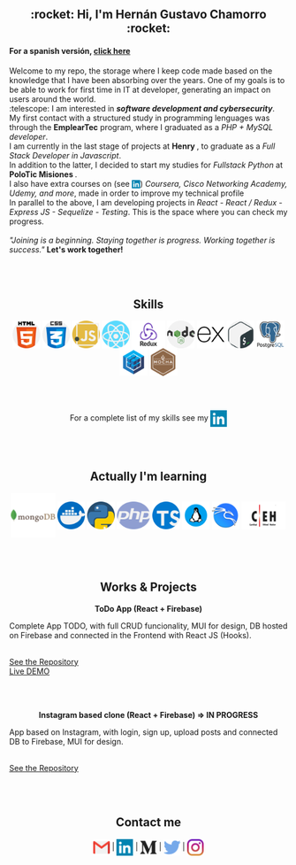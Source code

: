 <h2 align="center">:rocket: Hi, I'm Hernán Gustavo Chamorro :rocket:</h2><p>

<h4>For a spanish versión, <a href="https://github.com/acroooo/acroooo/blob/master/es/README.md">click here</a></h4>
<p>Welcome to my repo, the storage where I keep code made based on the knowledge that I have been absorbing over the years. One of my goals is to be able to work for first time in IT at developer, generating an impact on users around the world.<br>
:telescope: I am interested in <b><i>software development and cybersecurity</i></b>. <br>
My first contact with a structured study in programming lenguages was through the <b>EmplearTec</b> program, where I graduated as a <i>PHP + MySQL developer</i>.<br>
I am currently in the last stage of projects at <b> Henry </b>, to graduate as a <i>Full Stack Developer in Javascript</i>.<br />
In addition to the latter, I decided to start my studies for <i>Fullstack Python</i> at <b> PoloTic Misiones </b>. <br />
  I also have extra courses on (see <a href="https://www.linkedin.com/in/hernangustavochamorro/" align="center"><img src="https://github.com/acroooo/acroooo/blob/master/img/linkedin.png" width="15" height="15" align="center"></img></a>)<i> Coursera, Cisco Networking Academy, Udemy, and more</i>, made in order to improve my technical profile<br />
In parallel to the above, I am developing projects in <i>React - React / Redux - Express JS - Sequelize - Testing</i>. This is the space where you can check my progress.<br /><br />
<i>"Joining is a beginning. Staying together is progress. Working together is success."</i>
<b>Let's work together!</b>
</p>
<br />
<br />
<h2 align="center">Skills</h2>
  <p align="center"><img src="https://github.com/acroooo/acroooo/blob/master/img/html-5.png" width="50" height="50" align="center"/>
  <img src="https://github.com/acroooo/acroooo/blob/master/img/css.png" width="50" height="50" align="center"/> 
  <img src="https://github.com/acroooo/acroooo/blob/master/img/javascript.png" width="50" height="50" align="center"/>
  <img src="https://github.com/acroooo/acroooo/blob/master/img/react.png" width="50" height="50" align="center"/>
  <img src="https://github.com/acroooo/acroooo/blob/master/img/Redux.png" width="60" height="50" align="center"/> 
  <img src="https://github.com/acroooo/acroooo/blob/master/img/nodejs.png" width="50" height="50" align="center"/>
  <img src="https://github.com/acroooo/acroooo/blob/master/img/express.png" width="50" height="50" align="center"/>
  <img src="https://github.com/acroooo/acroooo/blob/master/img/gnu-bash.png" width="50" height="50" align="center"/>
  <img src="https://github.com/acroooo/acroooo/blob/master/img/postgresql.png" width="50" height="50" align="center"/>
  <img src="https://github.com/acroooo/acroooo/blob/master/img/file_type_sequelize_icon_130173.png" width="50" height="50" align="center"/>
  <img src="https://github.com/acroooo/acroooo/blob/master/img/mocha.png" width="50" height="50" align="center"/>
</p><br /> <br />
<p align="center">For a complete list of my skills see my <a href="https://www.linkedin.com/in/hernangustavochamorro/" align="center"><img src="https://github.com/acroooo/acroooo/blob/master/img/linkedin.png" width="30" height="30" align="center"></img></a></p><br /> <br />
<h2 align="center">Actually I'm learning</h2>
<p align="center">
  <img src="https://github.com/acroooo/acroooo/blob/master/img/mongodb.png" width="80" height="80" align="center"/>
  <img src="https://github.com/acroooo/acroooo/blob/master/img/docker.png" width="50" height="50" align="center"/> 
  <img src="https://github.com/acroooo/acroooo/blob/master/img/piton.png" width="50" height="50" align="center"/>
  <img src="https://github.com/acroooo/acroooo/blob/master/img/php.png" width="60" height="50" align="center"/> 
  <img src="https://github.com/acroooo/acroooo/blob/master/img/typescript.png" width="50" height="50" align="center"/>
  <img src="https://github.com/acroooo/acroooo/blob/master/img/linux_os_logo_icon_134670.png" width="50" height="50" align="center"/>
  <img src="https://github.com/acroooo/acroooo/blob/master/img/kali-linux.png" width="50" height="50" align="center"/>
  <img src="https://github.com/acroooo/acroooo/blob/master/img/ceh.png" width="80" height="50" align="center"/>
</p><br /> <br />
<h2 align="center">Works & Projects</h2>
<p align="center"><b>ToDo App (React + Firebase)</b><br /><p>Complete App TODO, with full CRUD funcionality, MUI for design, DB hosted on Firebase and connected in the Frontend with React JS (Hooks).</p><br /><a href="https://github.com/acroooo/toDoApp">See the Repository</a><br /><a href="https://todo-app-4644c.web.app/">Live DEMO</a></p>
<br /><br />
<p align="center"><b>Instagram based clone (React + Firebase) => IN PROGRESS</b><br /><p>App based on Instagram, with login, sign up, upload posts and connected DB to Firebase, MUI for design.</p><br /><a href="https://github.com/acroooo/igReact">See the Repository</a></p>
<br /><br />
<h2 align=center>Contact me</h2>
<p align="center">
<a href="mailto:hernang.work@gmail.com" align="center"><img src="https://github.com/acroooo/acroooo/blob/master/img/gmail.png" width="30" height="30" align="center" /></img></a> | 
<a href="https://www.linkedin.com/in/hernangustavochamorro/" align="center"><img src="https://github.com/acroooo/acroooo/blob/master/img/linkedin.png" width="30" height="30" align="center"></img></a> | 
<a href="https://medium.com/@hernang.work" align="center"><img src="https://github.com/acroooo/acroooo/blob/master/img/medio.png" width="30" height="30" align="center"></img></a> | 
<a href="https://twitter.com/Hernn47603842" align="center"><img src="https://github.com/acroooo/acroooo/blob/master/img/twitter.png" width="30" height="30" align="center"></img></a> | 
<a href="https://www.instagram.com/persistent.dev/" align="center"><img src="https://github.com/acroooo/acroooo/blob/master/img/instagram.png" width="30" height="30" align="center"></img></a>
</p>
